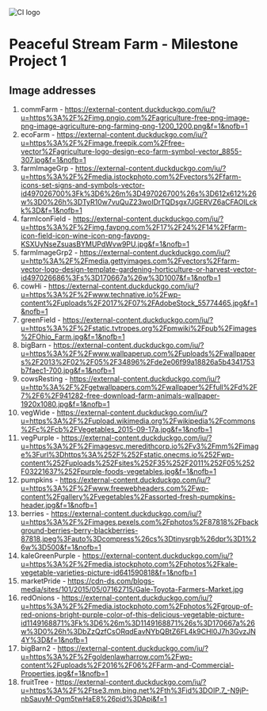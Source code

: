 ![CI logo](https://codeinstitute.s3.amazonaws.com/fullstack/ci_logo_small.png)

# Peaceful Stream Farm - Milestone Project 1

## Image addresses
1) commFarm - https://external-content.duckduckgo.com/iu/?u=https%3A%2F%2Fimg.pngio.com%2Fagriculture-free-png-image-png-image-agriculture-png-farming-png-1200_1200.png&f=1&nofb=1
2) ecoFarm - https://external-content.duckduckgo.com/iu/?u=https%3A%2F%2Fimage.freepik.com%2Ffree-vector%2Fagriculture-logo-design-eco-farm-symbol-vector_8855-307.jpg&f=1&nofb=1
3) farmImageGrp - https://external-content.duckduckgo.com/iu/?u=https%3A%2F%2Fmedia.istockphoto.com%2Fvectors%2Ffarm-icons-set-signs-and-symbols-vector-id497026700%3Fk%3D6%26m%3D497026700%26s%3D612x612%26w%3D0%26h%3DTyR10w7vuQuZ23woIDrTQDsgx7JGERVZ6aCFAOILckk%3D&f=1&nofb=1
4) farmIconField - https://external-content.duckduckgo.com/iu/?u=https%3A%2F%2Fimg.favpng.com%2F17%2F24%2F14%2Ffarm-icon-field-icon-wine-icon-png-favpng-KSXUyNseZsuasBYMUPdWvw9PU.jpg&f=1&nofb=1
5) farmImageGrp2 - https://external-content.duckduckgo.com/iu/?u=http%3A%2F%2Fmedia.gettyimages.com%2Fvectors%2Ffarm-vector-logo-design-template-gardening-horticulture-or-harvest-vector-id497026686%3Fs%3D170667a%26w%3D1007&f=1&nofb=1
6) cowHi - https://external-content.duckduckgo.com/iu/?u=https%3A%2F%2Fwww.technative.io%2Fwp-content%2Fuploads%2F2017%2F07%2FAdobeStock_55774465.jpg&f=1&nofb=1
7) greenField - https://external-content.duckduckgo.com/iu/?u=https%3A%2F%2Fstatic.tvtropes.org%2Fpmwiki%2Fpub%2Fimages%2FOhio_Farm.jpg&f=1&nofb=1
8) bigBarn - https://external-content.duckduckgo.com/iu/?u=https%3A%2F%2Fwww.wallpaperup.com%2Fuploads%2Fwallpapers%2F2013%2F02%2F05%2F34896%2Fde2e06f99a18826a5b4341753b7faec1-700.jpg&f=1&nofb=1
9) cowsResting - https://external-content.duckduckgo.com/iu/?u=http%3A%2F%2Fgetwallpapers.com%2Fwallpaper%2Ffull%2Fd%2F7%2F6%2F941282-free-download-farm-animals-wallpaper-1920x1080.jpg&f=1&nofb=1
10) vegWide - https://external-content.duckduckgo.com/iu/?u=https%3A%2F%2Fupload.wikimedia.org%2Fwikipedia%2Fcommons%2Fc%2Fcb%2FVegetables_2015-09-17a.jpg&f=1&nofb=1
11) vegPurple - https://external-content.duckduckgo.com/iu/?u=https%3A%2F%2Fimagesvc.meredithcorp.io%2Fv3%2Fmm%2Fimage%3Furl%3Dhttps%3A%252F%252Fstatic.onecms.io%252Fwp-content%252Fuploads%252Fsites%252F35%252F2011%252F05%252F03221637%252Fpurple-foods-vegetables.jpg&f=1&nofb=1
12) pumpkins - https://external-content.duckduckgo.com/iu/?u=https%3A%2F%2Fwww.freewebheaders.com%2Fwp-content%2Fgallery%2Fvegetables%2Fassorted-fresh-pumpkins-header.jpg&f=1&nofb=1
13) berries - https://external-content.duckduckgo.com/iu/?u=https%3A%2F%2Fimages.pexels.com%2Fphotos%2F87818%2Fbackground-berries-berry-blackberries-87818.jpeg%3Fauto%3Dcompress%26cs%3Dtinysrgb%26dpr%3D1%26w%3D500&f=1&nofb=1
14) kaleGreenPurple - https://external-content.duckduckgo.com/iu/?u=https%3A%2F%2Fmedia.istockphoto.com%2Fphotos%2Fkale-vegetable-varieties-picture-id641590818&f=1&nofb=1
15) marketPride - https://cdn-ds.com/blogs-media/sites/101/2015/05/07162715/Gale-Toyota-Farmers-Market.jpg
16) redOnions - https://external-content.duckduckgo.com/iu/?u=https%3A%2F%2Fmedia.istockphoto.com%2Fphotos%2Fgroup-of-red-onions-bright-purple-color-of-this-delicious-vegetable-picture-id1149168871%3Fk%3D6%26m%3D1149168871%26s%3D170667a%26w%3D0%26h%3DbZzQzfCsORqdEavNYbQBtZ6FL4k9CHI0J7h3GvzJN4Y%3D&f=1&nofb=1
17) bigBarn2 - https://external-content.duckduckgo.com/iu/?u=https%3A%2F%2Fgoldenlawharrow.com%2Fwp-content%2Fuploads%2F2016%2F06%2FFarm-and-Commercial-Properties.jpg&f=1&nofb=1
18) fruitTree - https://external-content.duckduckgo.com/iu/?u=https%3A%2F%2Ftse3.mm.bing.net%2Fth%3Fid%3DOIP.7_-N9jP-nbSauyM-Ogm5twHaE8%26pid%3DApi&f=1


